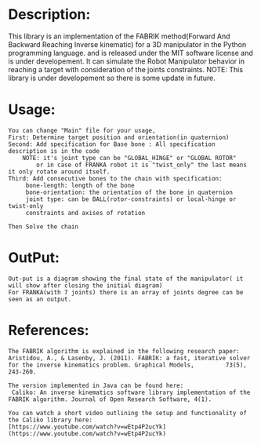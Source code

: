 # Description:

This library is an implementation of the FABRIK method(Forward And Backward Reaching Inverse kinematic) 
for a 3D manipulator in the Python programming language. and is released under the MIT software license 
and is under developement. It can simulate the Robot Manipulator behavior in reaching a target with consideration of 
the joints constraints.
NOTE: This library is under developement so there is some update in future.


# Usage:
	You can change "Main" file for your usage,
	First: Determine target position and orientation(in quaternion)
	Second: Add specification for Base bone : All specification description is in the code
		NOTE: it's joint type can be "GLOBAL_HINGE" or "GLOBAL ROTOR" 
			or in case of FRANKA robot it is "twist_only" the last means it only rotate around itself.
	Third: Add consecutive bones to the chain with specification:
		 bone-length: length of the bone
		 bone-orientation: the orientation of the bone in quaternion
		 joint type: can be BALL(rotor-constraints) or local-hinge or twist-only
		 constraints and axises of rotation
	 
	Then Solve the chain
	
	
# OutPut:
	Out-put is a diagram showing the final state of the manipulator( it will show after closing the initial diagram)
	For FRANKA(with 7 joints) there is an array of joints degree can be seen as an output.
# References:
	The FABRIK algorithm is explained in the following research paper:
	Aristidou, A., & Lasenby, J. (2011). FABRIK: a fast, iterative solver for the inverse kinematics problem. Graphical Models, 		73(5), 243-260.

	The version implemented in Java can be found here:
	 Caliko: An inverse kinematics software library implementation of the FABRIK algorithm. Journal of Open Research Software, 4(1).

	You can watch a short video outlining the setup and functionality of the Caliko library here:
	[https://www.youtube.com/watch?v=wEtp4P2ucYk](https://www.youtube.com/watch?v=wEtp4P2ucYk)
